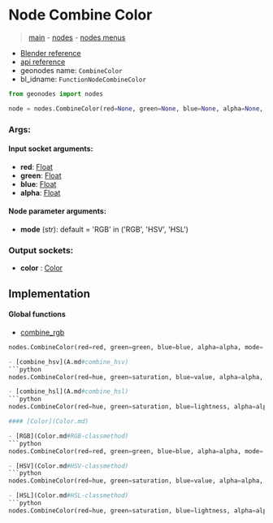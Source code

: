# Node Combine Color

> [main](../structure.md) - [nodes](nodes.md) - [nodes menus](nodes_menus.md)

- [Blender reference](https://docs.blender.org/manual/en/latest/modeling/geometry_nodes/color/combine_color.html)
- [api reference](https://docs.blender.org/api/current/bpy.types.FunctionNodeCombineColor.html)
- geonodes name: `CombineColor`
- bl_idname: `FunctionNodeCombineColor`

```python
from geonodes import nodes

node = nodes.CombineColor(red=None, green=None, blue=None, alpha=None, mode='RGB')
```

### Args:

#### Input socket arguments:

- **red**: [Float](Float.md)
- **green**: [Float](Float.md)
- **blue**: [Float](Float.md)
- **alpha**: [Float](Float.md)

#### Node parameter arguments:

- **mode** (str): default = 'RGB' in ('RGB', 'HSV', 'HSL')

### Output sockets:

- **color** : [Color](Color.md)

## Implementation

#### Global functions

 - [combine_rgb](A.md#combine_rgb)
  ```python
  nodes.CombineColor(red=red, green=green, blue=blue, alpha=alpha, mode='RGB'  ```

 - [combine_hsv](A.md#combine_hsv)
  ```python
  nodes.CombineColor(red=hue, green=saturation, blue=value, alpha=alpha, mode='HSV'  ```

 - [combine_hsl](A.md#combine_hsl)
  ```python
  nodes.CombineColor(red=hue, green=saturation, blue=lightness, alpha=alpha, mode='HSL'  ```

#### [Color](Color.md)

 - [RGB](Color.md#RGB-classmethod)
  ```python
  nodes.CombineColor(red=red, green=green, blue=blue, alpha=alpha, mode='RGB'  ```

 - [HSV](Color.md#HSV-classmethod)
  ```python
  nodes.CombineColor(red=hue, green=saturation, blue=value, alpha=alpha, mode='HSV'  ```

 - [HSL](Color.md#HSL-classmethod)
  ```python
  nodes.CombineColor(red=hue, green=saturation, blue=lightness, alpha=alpha, mode='HSV'  ```


